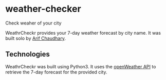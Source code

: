 # weather-checker
Check weaher of your city 

WeathrCheckr provides your 7-day weather forecast by city name. It was built solo by [Arif Chaudhary](https://github.com/ArifChaudhary).
## Technologies

WeathrCheckr was built using Python3. It uses the [openWeather API](https://www.openweather.com/support/docs/api/) to retrieve the 7-day forecast for the provided city.
